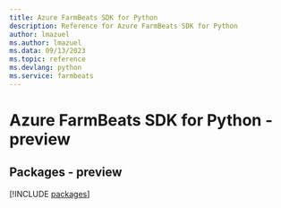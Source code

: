 ```yaml
---
title: Azure FarmBeats SDK for Python
description: Reference for Azure FarmBeats SDK for Python
author: lmazuel
ms.author: lmazuel
ms.data: 09/13/2023
ms.topic: reference
ms.devlang: python
ms.service: farmbeats
---
```

# Azure FarmBeats SDK for Python - preview
## Packages - preview
[!INCLUDE [packages](farmbeats-index.md)]